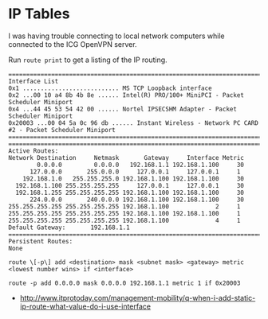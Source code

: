# IP Tables
I was having trouble connecting to local network computers while connected to the ICG OpenVPN server.

Run `route print` to get a listing of the IP routing.

```
=======================================================================
Interface List
0x1 ........................... MS TCP Loopback interface
0x2 ...00 10 a4 8b 4b 8e ...... Intel(R) PRO/100+ MiniPCI - Packet Scheduler Miniport
0x4 ...44 45 53 54 42 00 ...... Nortel IPSECSHM Adapter - Packet Scheduler Miniport
0x20003 ...00 04 5a 0c 96 db ...... Instant Wireless - Network PC CARD #2 - Packet Scheduler Miniport
=======================================================================
=======================================================================
Active Routes:
Network Destination     Netmask       Gateway     Interface Metric
        0.0.0.0         0.0.0.0   192.168.1.1 192.168.1.100     30
      127.0.0.0       255.0.0.0     127.0.0.1     127.0.0.1     1
    192.168.1.0   255.255.255.0 192.168.1.100 192.168.1.100     30
  192.168.1.100 255.255.255.255     127.0.0.1     127.0.0.1     30
  192.168.1.255 255.255.255.255 192.168.1.100 192.168.1.100     30
      224.0.0.0       240.0.0.0 192.168.1.100 192.168.1.100     30
255.255.255.255 255.255.255.255 192.168.1.100             2     1
255.255.255.255 255.255.255.255 192.168.1.100 192.168.1.100     1
255.255.255.255 255.255.255.255 192.168.1.100             4     1
Default Gateway:       192.168.1.1
=======================================================================
Persistent Routes:
None
```
`route \[-p\] add <destination> mask <subnet mask> <gateway> metric <lowest number wins> if <interface>`

`route -p add 0.0.0.0 mask 0.0.0.0 192.168.1.1 metric 1 if 0x20003`

- http://www.itprotoday.com/management-mobility/q-when-i-add-static-ip-route-what-value-do-i-use-interface
